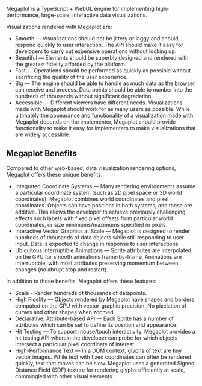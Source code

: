 
Megaplot is a TypeScript + WebGL engine for implementing high-performance,
large-scale, interactive data visualizations.

Visualizations rendered with Megaplot are:

* Smooth — Visualizations should not be jittery or laggy and should respond
  quickly to user interaction. The API should make it easy for developers to
  carry out expensive operations without locking up.
* Beautiful — Elements should be superbly designed and rendered with the
  greatest fidelity afforded by the platform.
* Fast — Operations should be performed as quickly as possible without
  sacrificing the quality of the user experience.
* Big — The engine should be able to handle as much data as the browser can
  receive and process. Data points should be able to number into the hundreds
  of thousands without significant degradation.
* Accessible — Different viewers have different needs. Visualizations made with
  Megaplot should work for as many users as possible. While ultimately the
  appearance and functionality of a visualization made with Megaplot
  depends on the implementer, Megaplot should provide functionality to make
  it easy for implementers to make visualizations that are widely accessible.

## Megaplot Benefits

Compared to other web-based, data visualization rendering options, Megaplot
offers these unique benefits:

* Integrated Coordinate Systems — Many rendering environments assume a
  particular coordinate system (such as 2D pixel space or 3D world coordinates).
  Megaplot combines world coordinates and pixel coordinates. Objects can
  have positions in both systems, and these are additive. This allows the
  developer to achieve previously challenging effects such labels with fixed
  pixel offsets from particular world coordinates, or size minimums/maximums
  specified in pixels.
* Interactive Vector Graphics at Scale — Megaplot is designed to render hundreds
  of thousands of data objects while still responding to user input. Data is
  expected to change in response to user interactions.
* Ubiquitous Interruptible Animations — Sprite attributes are interpolated on
  the GPU for smooth animations frame-by-frame. Animations are interruptible,
  with most attributes preserving momentum between changes (no abrupt stop and
  restart).

In addition to those benefits, Megaplot offers these features:

* Scale - Render hundreds of thousands of datapoints.
* High Fidelity — Objects rendered by Megaplot have shapes and borders computed
  on the GPU with vector-graphic precision. No pixelation of curves and other
  shapes when zoomed.
* Declarative, Attribute-based API — Each Sprite has a number of attributes
  which can be set to define its position and appearance.
* Hit Testing — To support mouse/touch interactivity, Megaplot provides a hit
  testing API wherein the developer can probe for which objects intersect a
  particular pixel coordinate of interest.
* High-Performance Text — In a DOM context, glyphs of text are tiny vector
  images. While text with fixed coordinates can often be rendered quickly, text
  that moves can be slow. Megaplot uses a generated Signed Distance Field (SDF)
  texture for rendering glyphs efficiently at scale, commingled with other
  visual elements.

